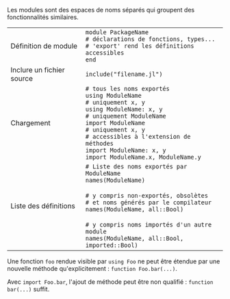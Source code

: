 Les modules sont des espaces de noms séparés qui groupent des fonctionnalités similaires.

|                           |                                                                                                                                                                                                                                                                                                          |
| ---------------------     | ----------------------------------------------------                                                                                                                                                                                                                                                     |
| Définition de module      | `module PackageName`<br>`# déclarations de fonctions, types...`<br>`# 'export' rend les définitions accessibles`<br>`end`                                                                                                                                                                                |
| Inclure un fichier source | `include("filename.jl")`                                                                                                                                                                                                                                                                                 |
| Chargement                | `# tous les noms exportés`<br>`using ModuleName`<br>`# uniquement x, y`<br>`using ModuleName: x, y`<br>`# uniquement ModuleName`<br>`import ModuleName`<br>`# uniquement x, y`<br>`# accessibles à l'extension de méthodes`<br>`import ModuleName: x, y`<br>`import ModuleName.x, ModuleName.y`          |
| Liste des définitions     | `# Liste des noms exportés par ModuleName`<br>`names(ModuleName)`<br><br>`# y compris non-exportés, obsolètes`<br>`# et noms générés par le compilateur`<br>`names(ModuleName, all::Bool)`<br><br>`# y compris noms importés d'un autre module`<br>`names(ModuleName, all::Bool, imported::Bool)` |

Une fonction `foo` rendue visible par `using Foo` ne peut être étendue par une
nouvelle méthode qu'explicitement : `function Foo.bar(...)`.

Avec `import Foo.bar`, l'ajout de méthode peut être non qualifié :
`function bar(...)` suffit.
